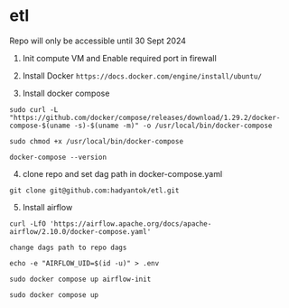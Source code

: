 # etl

Repo will only be accessible until 30 Sept 2024

1. Init compute VM and Enable required port in firewall

2. Install Docker `https://docs.docker.com/engine/install/ubuntu/`

3. Install docker compose

```
sudo curl -L "https://github.com/docker/compose/releases/download/1.29.2/docker-compose-$(uname -s)-$(uname -m)" -o /usr/local/bin/docker-compose

sudo chmod +x /usr/local/bin/docker-compose

docker-compose --version
```

4. clone repo and set dag path in docker-compose.yaml

```
git clone git@github.com:hadyantok/etl.git
```

5. Install airflow

```
curl -LfO 'https://airflow.apache.org/docs/apache-airflow/2.10.0/docker-compose.yaml'

change dags path to repo dags

echo -e "AIRFLOW_UID=$(id -u)" > .env

sudo docker compose up airflow-init

sudo docker compose up
```
